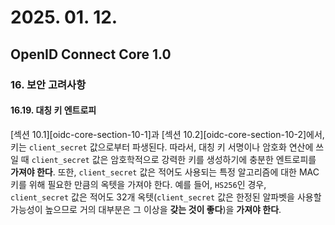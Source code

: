 # 2025. 01. 12.

## OpenID Connect Core 1.0

### 16. 보안 고려사항

#### 16.19. 대칭 키 엔트로피

[섹션 10.1][oidc-core-section-10-1]과 [섹션 10.2][oidc-core-section-10-2]에서, 키는 `client_secret` 값으로부터 파생된다. 따라서, 대칭 키 서명이나 암호화 연산에 쓰일 때 `client_secret` 값은 암호학적으로 강력한 키를 생성하기에 충분한 엔트로피를 **가져야 한다**. 또한, `client_secret` 값은 적어도 사용되는 특정 알고리즘에 대한 MAC 키를 위해 필요한 만큼의 옥텟을 가져야 한다. 예를 들어, `HS256`인 경우, `client_secret` 값은 적어도 32개 옥텟(`client_secret` 값은 한정된 알파벳을 사용할 가능성이 높으므로 거의 대부분은 그 이상을 **갖는 것이 좋다**)을 **가져야 한다**.

